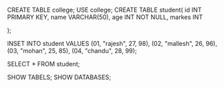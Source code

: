 CREATE TABLE college;
USE college;
CREATE TABLE student(
id INT PRIMARY KEY,
name VARCHAR(50),
age INT NOT NULL,
markes INT

);

INSET INTO student VALUES 
(01, "rajesh", 27, 98),
(02, "mallesh", 26, 96),
(03, "mohan", 25, 85),
(04, "chandu", 28, 99);

SELECT * FROM student;

SHOW TABELS;
SHOW DATABASES;
